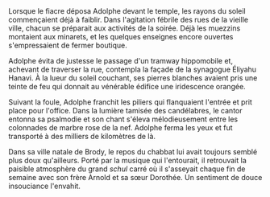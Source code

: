 <!--
C01S02: Office de chabbat
Personnages:
  - Adolphe Grünberg
  - Isaac Aghion
  - Jacob Léon
POV: Adolphe Grünberg
Résumé:
-->

## 

Lorsque le fiacre déposa Adolphe devant le temple, les rayons du soleil
commençaient déjà à faiblir. Dans l'agitation fébrile des rues de la
vieille ville, chacun se préparait aux activités de la soirée. Déjà les
muezzins montaient aux minarets, et les quelques enseignes encore
ouvertes s'empressaient de fermer boutique.

Adolphe évita de justesse le passage d'un tramway hippomobile et,
achevant de traverser la rue, contempla la façade de la synagogue
Éliyahu Hanavi. À la lueur du soleil couchant, ses pierres blanches
avaient pris une teinte de feu qui donnait au vénérable édifice une
iridescence orangée.

Suivant la foule, Adolphe franchit les piliers qui flanquaient l'entrée et
prit place pour l'office. Dans la lumière tamisée des candélabres, le cantor
entonna sa psalmodie et son chant s'éleva mélodieusement entre les colonnades
de marbre rose de la nef.
Adolphe ferma les yeux et fut transporté à des milliers de
kilomètres de là.

Dans sa ville natale de Brody, le repos du chabbat lui
avait toujours semblé plus doux qu'ailleurs. Porté par la musique qui
l'entourait, il retrouvait la paisible atmosphère du grand *schul* carré où il
s'asseyait chaque fin de semaine avec son frère Arnold et sa sœur Dorothée.
Un sentiment de douce insouciance l'envahit.
